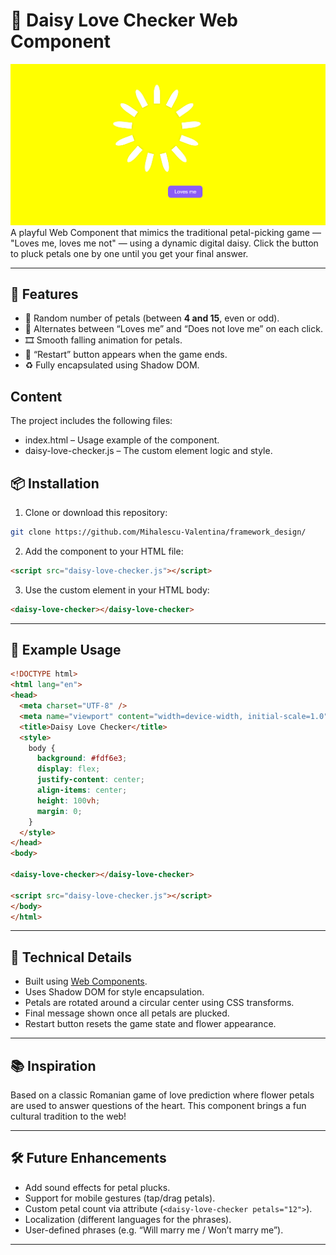 # 🌼 Daisy Love Checker Web Component
![Daisy Love Checker Demo](daisy-picker.png)
A playful Web Component that mimics the traditional petal-picking game — "Loves me, loves me not" — using a dynamic digital daisy. Click the button to pluck petals one by one until you get your final answer.

---

## 🎯 Features

- 🌸 Random number of petals (between **4 and 15**, even or odd).
- 💬 Alternates between “Loves me” and “Does not love me” on each click.
- 🎞️ Smooth falling animation for petals.
- 🔁 “Restart” button appears when the game ends.
- ♻️ Fully encapsulated using Shadow DOM.

## Content
The project includes the following files:
* index.html – Usage example of the component.
* daisy-love-checker.js – The custom element logic and style.

## 📦 Installation

1. Clone or download this repository:

```bash
git clone https://github.com/Mihalescu-Valentina/framework_design/
````

2. Add the component to your HTML file:

```html
<script src="daisy-love-checker.js"></script>
```

3. Use the custom element in your HTML body:

```html
<daisy-love-checker></daisy-love-checker>
```

---

## 🧪 Example Usage

```html
<!DOCTYPE html>
<html lang="en">
<head>
  <meta charset="UTF-8" />
  <meta name="viewport" content="width=device-width, initial-scale=1.0"/>
  <title>Daisy Love Checker</title>
  <style>
    body {
      background: #fdf6e3;
      display: flex;
      justify-content: center;
      align-items: center;
      height: 100vh;
      margin: 0;
    }
  </style>
</head>
<body>

<daisy-love-checker></daisy-love-checker>

<script src="daisy-love-checker.js"></script>
</body>
</html>
```

---

## 🔧 Technical Details

* Built using [Web Components](https://developer.mozilla.org/en-US/docs/Web/Web_Components).
* Uses Shadow DOM for style encapsulation.
* Petals are rotated around a circular center using CSS transforms.
* Final message shown once all petals are plucked.
* Restart button resets the game state and flower appearance.

---

## 📚 Inspiration

Based on a classic Romanian game of love prediction where flower petals are used to answer questions of the heart. This component brings a fun cultural tradition to the web!

---

## 🛠️ Future Enhancements

* Add sound effects for petal plucks.
* Support for mobile gestures (tap/drag petals).
* Custom petal count via attribute (`<daisy-love-checker petals="12">`).
* Localization (different languages for the phrases).
* User-defined phrases (e.g. “Will marry me / Won’t marry me”).

---

